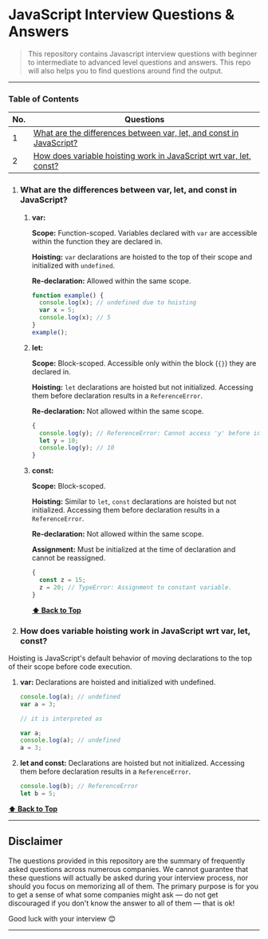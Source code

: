 # JavaScript Interview Questions & Answers

> This repository contains Javascript interview questions with beginner to intermediate to advanced level questions and answers. This repo will also helps you to find questions around find the output.

---

### Table of Contents

<!-- TOC_START -->
| No. | Questions |
| --- | --------- |
| 1 | [What are the differences between var, let, and const in JavaScript?](#what-are-the-differences-between-var-let-and-const-in-javaScript) |
| 2 | [How does variable hoisting work in JavaScript wrt var, let, const?](#how-does-variable-hoisting-work-in-javaScript-wrt-var-let-const) |
<!-- TOC_END -->

<!-- QUESTIONS_START -->
1. ### What are the differences between var, let, and const in JavaScript?

   1. **var:**

      **Scope:** Function-scoped. Variables declared with `var` are accessible within the function they are declared in.

      **Hoisting:** `var` declarations are hoisted to the top of their scope and initialized with `undefined`.

      **Re-declaration:** Allowed within the same scope.

      ```javascript
      function example() {
        console.log(x); // undefined due to hoisting
        var x = 5;
        console.log(x); // 5
      }
      example();
      ```

   2. **let:**

      **Scope:** Block-scoped. Accessible only within the block (`{}`) they are declared in.

      **Hoisting:** `let` declarations are hoisted but not initialized. Accessing them before declaration results in a `ReferenceError`.

      **Re-declaration:** Not allowed within the same scope.

      ```javascript
      {
        console.log(y); // ReferenceError: Cannot access 'y' before initialization
        let y = 10;
        console.log(y); // 10
      }
      ```

   3. **const:**

      **Scope:** Block-scoped.

      **Hoisting:** Similar to `let`, `const` declarations are hoisted but not initialized. Accessing them before declaration results in a `ReferenceError`.

      **Re-declaration:** Not allowed within the same scope.

      **Assignment:** Must be initialized at the time of declaration and cannot be reassigned.

      ```javascript
      {
        const z = 15;
        z = 20; // TypeError: Assignment to constant variable.
      }
      ```

      **[⬆ Back to Top](#table-of-contents)**

2. ### How does variable hoisting work in JavaScript wrt var, let, const?

  Hoisting is JavaScript's default behavior of moving declarations to the top of their scope before code execution.

  1. **var:** Declarations are hoisted and initialized with undefined.
   
      ```javascript
      console.log(a); // undefined
      var a = 3;

      // it is interpreted as

      var a;
      console.log(a); // undefined
      a = 3;
      ```
  2. **let and const:**  Declarations are hoisted but not initialized. Accessing them before declaration results in a `ReferenceError`.

      ```javascript
      console.log(b); // ReferenceError
      let b = 5;
      ```

   **[⬆ Back to Top](#table-of-contents)**

---
 
## Disclaimer

The questions provided in this repository are the summary of frequently asked questions across numerous companies. We cannot guarantee that these questions will actually be asked during your interview process, nor should you focus on memorizing all of them. The primary purpose is for you to get a sense of what some companies might ask — do not get discouraged if you don't know the answer to all of them ⁠— that is ok!

Good luck with your interview 😊

---
